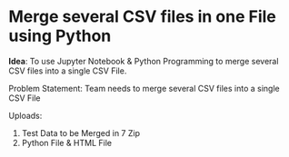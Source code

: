 # Merge several CSV files in one File using Python


**Idea**: To use Jupyter Notebook & Python Programming to merge several CSV files into a single CSV File.

Problem Statement: Team needs to merge several CSV files into a single CSV File

Uploads:

1. Test Data to be Merged in 7 Zip
2. Python File & HTML File
